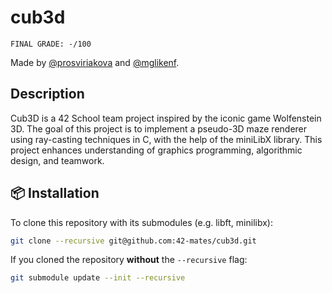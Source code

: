 # cub3d
```
FINAL GRADE: -/100
```
Made by [@prosviriakova](https://github.com/prosviriakova) and [@mglikenf](https://github.com/mglikenf).

## Description
Cub3D is a 42 School team project inspired by the iconic game Wolfenstein 3D. The goal of this project is to implement a pseudo-3D maze renderer using ray-casting techniques in C, with the help of the miniLibX library. This project enhances understanding of graphics programming, algorithmic design, and teamwork.

## 📦 Installation
To clone this repository with its submodules (e.g. libft, minilibx):
```bash
git clone --recursive git@github.com:42-mates/cub3d.git
```

If you cloned the repository **without** the `--recursive` flag:
```bash
git submodule update --init --recursive
